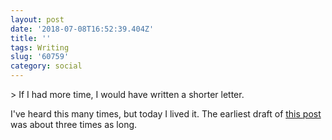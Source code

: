 ```yaml
---
layout: post
date: '2018-07-08T16:52:39.404Z'
title: ''
tags: Writing
slug: '60759'
category: social
---
```

&gt; If I had more time, I would have written a shorter letter.

I&#39;ve heard this many times, but today I lived it. The earliest draft of [this post](http://fionavoss.blog/2018/07/08/why-back-to-school-for-cs) was about three times as long.
